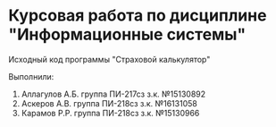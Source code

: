 # Курсовая работа по дисциплине "Информационные системы"

Исходный код программы "Страховой калькулятор" 

Выполнили:<br />
1) Аллагулов А.Б. группа ПИ-217сз з.к. №15130892<br />
2) Аскеров А.В. группа ПИ-218сз з.к. №16131058<br />
3) Карамов Р.Р. группа ПИ-218сз з.к. №15130966<br /> 


